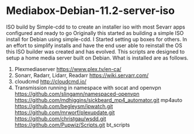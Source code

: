 # Mediabox-Debian-11.2-server-iso
ISO build by Simple-cdd to to create an installer iso with most Sevarr apps configured and ready to go 
Originally this started as building a simple ISO install for Debian using simple-cdd. I Started setting up boxes for others.
In an effort to simplify installs and have the end user able to reinstall the OS this ISO builder was created and
has evolved. 
This scripts are designed to setup a home media server built on Debian. What is installed are as follows.
1. Plexmediaserver https://www.plex.tv/en-ca/
2. Sonarr, Radarr, Lidarr, Readarr https://wiki.servarr.com/
3. cloudcmd http://cloudcmd.io/
4. Transmission running in namespace with socat and openvpn
https://github.com/slingamn/namespaced-openvpn
https://github.com/mdhiggins/sickbeard_mp4_automator.git mp4auto 
https://github.com/begleysm/ipwatch.git 
https://github.com/mrworf/plexupdate.git 
https://github.com/christgau/wsdd.git
https://github.com/Pupwiz/Scripts.git bt_scripts
